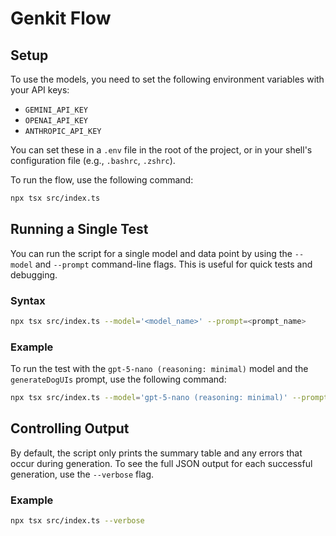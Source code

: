 # Genkit Flow

## Setup

To use the models, you need to set the following environment variables with your API keys:

- `GEMINI_API_KEY`
- `OPENAI_API_KEY`
- `ANTHROPIC_API_KEY`

You can set these in a `.env` file in the root of the project, or in your shell's configuration file (e.g., `.bashrc`, `.zshrc`).

To run the flow, use the following command:

```bash
npx tsx src/index.ts
```

## Running a Single Test

You can run the script for a single model and data point by using the `--model` and `--prompt` command-line flags. This is useful for quick tests and debugging.

### Syntax

```bash
npx tsx src/index.ts --model='<model_name>' --prompt=<prompt_name>
```

### Example

To run the test with the `gpt-5-nano (reasoning: minimal)` model and the `generateDogUIs` prompt, use the following command:

```bash
npx tsx src/index.ts --model='gpt-5-nano (reasoning: minimal)' --prompt=generateDogUIs
```

## Controlling Output

By default, the script only prints the summary table and any errors that occur during generation. To see the full JSON output for each successful generation, use the `--verbose` flag.

### Example

```bash
npx tsx src/index.ts --verbose
```
